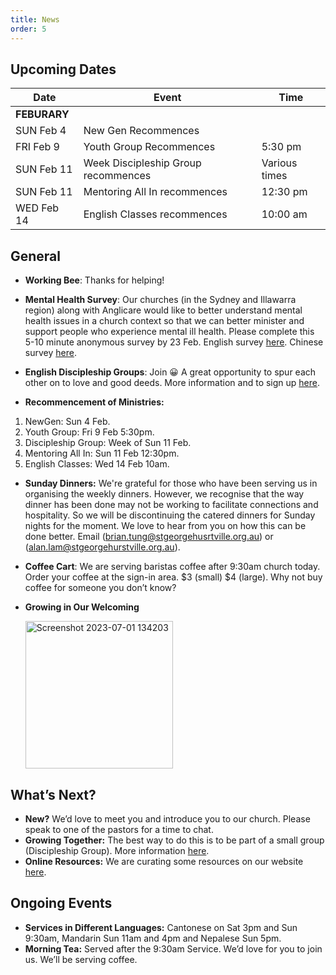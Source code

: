 ```yaml
---
title: News
order: 5
---
```


## Upcoming Dates

| Date | Event | Time |
| ----- | ----- | ----- |
| **FEBURARY** | 
| SUN Feb 4 | New Gen Recommences | 
| FRI Feb 9 | Youth Group Recommences | 5:30 pm |
| SUN Feb 11 | Week Discipleship Group recommences | Various times |
| SUN Feb 11 | Mentoring All In recommences | 12:30 pm |
| WED Feb 14 | English Classes recommences | 10:00 am |

## General

- **Working Bee**: Thanks for helping!
- **Mental Health Survey**: Our churches (in the Sydney and Illawarra region) along with Anglicare would like to better understand mental health issues in a church context so that we can better minister and support people who experience mental ill health. Please complete this 5-10 minute anonymous survey by 23 Feb. English survey [here](https://forms.office.com/pages/responsepage.aspx?id=a4TV9b2J40q7h6Ul8dVj90QCMbGsUj9FkEI8yvLTMORUMDlWT01EQ0pZMlAxVEIxTkNRUUZFMTZSTi4u&origin=QRCode&qrcodeorigin=presentation). Chinese survey [here](https://forms.office.com/pages/responsepage.aspx?id=a4TV9b2J40q7h6Ul8dVj90QCMbGsUj9FkEI8yvLTMORUQjFCSEtISkEyTEFMM0laQUhIMzcxTFRaOC4u&origin=QRCode&qrcodeorigin=presentation).
 
-  **English Discipleship Groups**: Join 😀 A great opportunity to spur each other on to love and good deeds. More information and to sign up [here](https://stgeorgeshurstville.org.au/discipleship-groups).
  
- **Recommencement of Ministries:**
1. NewGen: Sun 4 Feb. 
2. Youth Group: Fri 9 Feb 5:30pm. 
3. Discipleship Group: Week of Sun 11 Feb. 
4. Mentoring All In: Sun 11 Feb 12:30pm.
5. English Classes: Wed 14 Feb 10am.

- **Sunday Dinners:** We're grateful for those who have been serving us in organising the weekly dinners. However, we recognise that the way dinner has been done may not be working to facilitate connections and hospitality. So we will be discontinuing the catered dinners for Sunday nights for the moment. We love to hear from you on how this can be done better. Email (brian.tung@stgeorgehusrtville.org.au) or (alan.lam@stgeorgehurstville.org.au).

- **Coffee Cart**: We are serving baristas coffee after 9:30am church today. Order your coffee at the sign-in area. $3 (small) $4 (large). Why not buy coffee for someone you don’t know?

- **Growing in Our Welcoming**


  <img width="236" alt="Screenshot 2023-07-01 134203" src="https://github.com/stgeorgeshurstville/bulletin/assets/119166299/b540ac1c-0ba4-481e-90a5-5464939f7e4c">


## What’s Next?
- **New?** We’d love to meet you and introduce you to our church. Please speak to one of the pastors for a time to chat. 
- **Growing Together:** The best way to do this is to be part of a small group (Discipleship Group). More information [here](https://stgeorgeshurstville.org.au/discipleship-groups).
- **Online Resources:** We are curating some resources on our website [here](https://stgeorgeshurstville.org.au/lets-talk-about-christianity).  

## Ongoing Events
- **Services in Different Languages:** Cantonese on Sat 3pm and Sun 9:30am, Mandarin Sun 11am and 4pm and Nepalese Sun 5pm. 
- **Morning Tea:** Served after the 9:30am Service. We’d love for you to join us. We’ll be serving coffee.

